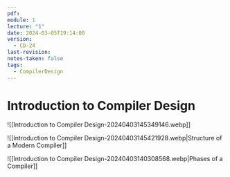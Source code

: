 ```yaml
---
pdf: 
module: 1
lecture: "1"
date: 2024-03-05T19:14:00
version:
  - CD-24
last-revision: 
notes-taken: false
tags:
  - CompilerDesign
---
```

# Introduction to Compiler Design

![[Introduction to Compiler Design-20240403145349146.webp]]

![[Introduction to Compiler Design-20240403145421928.webp|Structure of a Modern Compiler]]

![[Introduction to Compiler Design-20240403140308568.webp|Phases of a Compiler]]



